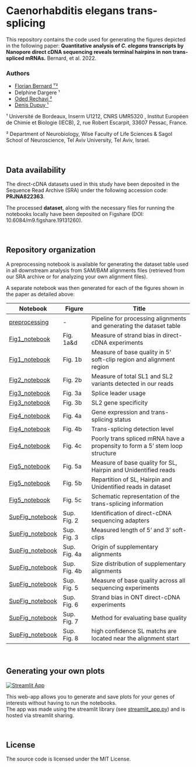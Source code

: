 
# Caenorhabditis elegans trans-splicing


This repository contains the code used for generating the figures depicted in the following paper: **Quantitative analysis of *C. elegans* transcripts by Nanopore direct cDNA sequencing reveals terminal hairpins in non trans- spliced mRNAs.** Bernard, et al. 2022.


### Authors

- [Florian Bernard ¹𝄒²](https://www.github.com/FlorianBrnrd)
- Delphine Dargere ¹
- [Oded Rechavi ²](https://www.odedrechavilab.com/)
- [Denis Dupuy ¹](http://www.iecb.u-bordeaux.fr/teams/DUPUY/DupuylabSite/Welcome.html)


¹ Université de Bordeaux, Inserm U1212, CNRS UMR5320 , Institut Européen de Chimie et Biologie (IECB), 2, rue Robert Escarpit, 33607 Pessac, France.

² Department of Neurobiology, Wise Faculty of Life Sciences & Sagol School of Neuroscience, Tel Aviv University, Tel Aviv, Israel.

&nbsp;


## Data availability

The direct-cDNA datasets used in this study have been deposited in the Sequence Read Archive (SRA) under the following accession code: **PRJNA822363**.

The processed **dataset**, along with the necessary files for running the notebooks locally have been deposited on Figshare (DOI: 10.6084/m9.figshare.19131260).

&nbsp;


## Repository organization

A preprocessing notebook is available for generating the dataset table used in all downstream analysis from SAM/BAM alignments files (retrieved from our SRA archive or for analyzing your own alignment files).

A separate notebook was then generated for each of the figures shown in the paper as detailed above: 

| Notebook                                                                                                                       | Figure       | Title                                                             |
|--------------------------------------------------------------------------------------------------------------------------------|--------------|-------------------------------------------------------------------|
| [preprocessing](https://github.com/FlorianBrnrd/caenorhabditis-elegans-trans-splicing/blob/main/notebooks/preprocessing.ipynb) | -            |Pipeline for processing alignments and generating the dataset table |
| [Fig1_notebook](https://github.com/FlorianBrnrd/caenorhabditis-elegans-trans-splicing/blob/main/notebooks/Fig1_notebook.ipynb) | Fig. 1a&d    |Measure of strand bias in direct-cDNA experiments                  |
| [Fig1_notebook](https://github.com/FlorianBrnrd/caenorhabditis-elegans-trans-splicing/blob/main/notebooks/Fig1_notebook.ipynb) | Fig. 1b      |Measure of base quality in 5' soft-clip region and alignment region |
| [Fig2_notebook](https://github.com/FlorianBrnrd/caenorhabditis-elegans-trans-splicing/blob/main/notebooks/Fig2_notebook.ipynb) | Fig. 2b      |Measure of total SL1 and SL2 variants detected in our reads        |
| [Fig3_notebook](https://github.com/FlorianBrnrd/caenorhabditis-elegans-trans-splicing/blob/main/notebooks/Fig3_notebook.ipynb) | Fig. 3a      |Splice leader usage                                                |
| [Fig3_notebook](https://github.com/FlorianBrnrd/caenorhabditis-elegans-trans-splicing/blob/main/notebooks/Fig3_notebook.ipynb) | Fig. 3b      |SL2 gene specificity                                               |
| [Fig4_notebook](https://github.com/FlorianBrnrd/caenorhabditis-elegans-trans-splicing/blob/main/notebooks/Fig4_notebook.ipynb) | Fig. 4a      |Gene expression and trans-splicing status                          |
| [Fig4_notebook](https://github.com/FlorianBrnrd/caenorhabditis-elegans-trans-splicing/blob/main/notebooks/Fig4_notebook.ipynb) | Fig. 4b      |Trans-splicing detection level                                     |
| [Fig4_notebook](https://github.com/FlorianBrnrd/caenorhabditis-elegans-trans-splicing/blob/main/notebooks/Fig4_notebook.ipynb) | Fig. 4c      |Poorly trans spliced mRNA have a propensity to form a 5’ stem loop structure |
| [Fig5_notebook](https://github.com/FlorianBrnrd/caenorhabditis-elegans-trans-splicing/blob/main/notebooks/Fig5_notebook.ipynb) | Fig. 5a      |Measure of base quality for SL, Hairpin and Unidentified reads     |
| [Fig5_notebook](https://github.com/FlorianBrnrd/caenorhabditis-elegans-trans-splicing/blob/main/notebooks/Fig5_notebook.ipynb) | Fig. 5b      |Repartition of SL, Hairpin and Unidentified reads in dataset       |
| [Fig5_notebook](https://github.com/FlorianBrnrd/caenorhabditis-elegans-trans-splicing/blob/main/notebooks/Fig5_notebook.ipynb) | Fig. 5c      |Schematic representation of the trans-splicing information         |
| [SupFig_notebook](https://github.com/FlorianBrnrd/caenorhabditis-elegans-trans-splicing/blob/main/notebooks/SupFig_notebook.ipynb) | Sup. Fig. 2  |Identification of direct-cDNA sequencing adapters                  |
| [SupFig_notebook](https://github.com/FlorianBrnrd/caenorhabditis-elegans-trans-splicing/blob/main/notebooks/SupFig_notebook.ipynb) | Sup. Fig. 3  |Measured length of 5’ and 3’ soft-clips                            |
| [SupFig_notebook](https://github.com/FlorianBrnrd/caenorhabditis-elegans-trans-splicing/blob/main/notebooks/SupFig_notebook.ipynb) | Sup. Fig. 4a |Origin of supplementary alignments                                           |
| [SupFig_notebook](https://github.com/FlorianBrnrd/caenorhabditis-elegans-trans-splicing/blob/main/notebooks/SupFig_notebook.ipynb) | Sup. Fig. 4b |Size distribution of supplementary alignments                                |
| [SupFig_notebook](https://github.com/FlorianBrnrd/caenorhabditis-elegans-trans-splicing/blob/main/notebooks/SupFig_notebook.ipynb) | Sup. Fig. 5  |Measure of base quality across all sequencing experiments                    |
| [SupFig_notebook](https://github.com/FlorianBrnrd/caenorhabditis-elegans-trans-splicing/blob/main/notebooks/SupFig_notebook.ipynb) | Sup. Fig. 6  |Strand bias in ONT direct-cDNA experiments                                   |
| [SupFig_notebook](https://github.com/FlorianBrnrd/caenorhabditis-elegans-trans-splicing/blob/main/notebooks/SupFig_notebook.ipynb) | Sup. Fig. 7  |Method for evaluating base quality                                           |
| [SupFig_notebook](https://github.com/FlorianBrnrd/caenorhabditis-elegans-trans-splicing/blob/main/notebooks/SupFig_notebook.ipynb) | Sup. Fig. 8  |high confidence SL matchs are located near the alignment start               |


&nbsp;

## Generating your own plots
[![Streamlit App](https://static.streamlit.io/badges/streamlit_badge_black_white.svg)](https://share.streamlit.io/florianbrnrd/elegans-trans-splicing/main/app/streamlit_app.py)

This web-app allows you to generate and save plots for your genes of interests without having to run the notebooks.  
The app was made using the streamlit library (see [streamlit_app.py]()) and is hosted via streamlit sharing.

&ensp;


## License

The source code is licensed under the MIT License.
